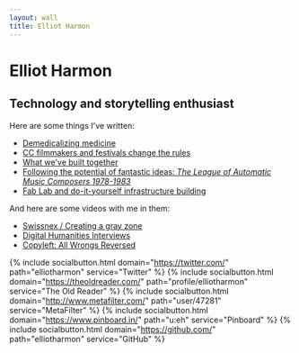 ```yaml
---
layout: wall
title: Elliot Harmon
---
```

Elliot Harmon
====================

Technology and storytelling enthusiast
---------------------

Here are some things I've written:

- [Demedicalizing medicine](/2010/02/13/demedicalizing-medicine.html)
- [CC filmmakers and festivals change the rules](https://creativecommons.org/weblog/entry/36917)
- [What we've built together](https://creativecommons.org/weblog/entry/41182)
- [Following the potential of fantastic ideas: _The League of Automatic Music Composers 1978-1983_](http://21st-centurymusic.blogspot.com/2009/06/automatic-review-elliot-harmon.html)
- [Fab Lab and do-it-yourself infrastructure building](http://forums.techsoup.org/cs/community/b/tsblog/archive/2010/04/10/fab-lab-and-doityourself-infrastructure-building.aspx)

And here are some videos with me in them:

- [Swissnex / Creating a gray zone](https://www.youtube.com/watch?v=G8WqJ8Hgv_c)
- [Digital Humanities Interviews](https://www.youtube.com/watch?v=IUIySaI93zc)
- [Copyleft: All Wrongs Reversed](https://vimeo.com/66363470)

{% include socialbutton.html domain="https://twitter.com/" path="elliotharmon" service="Twitter" %}
{% include socialbutton.html domain="https://theoldreader.com/" path="profile/elliotharmon" service="The Old Reader" %}
{% include socialbutton.html domain="http://www.metafilter.com/" path="user/47281" service="MetaFilter" %}
{% include socialbutton.html domain="https://www.pinboard.in/" path="u:eh" service="Pinboard" %}
{% include socialbutton.html domain="https://github.com/" path="elliotharmon" service="GitHub" %}